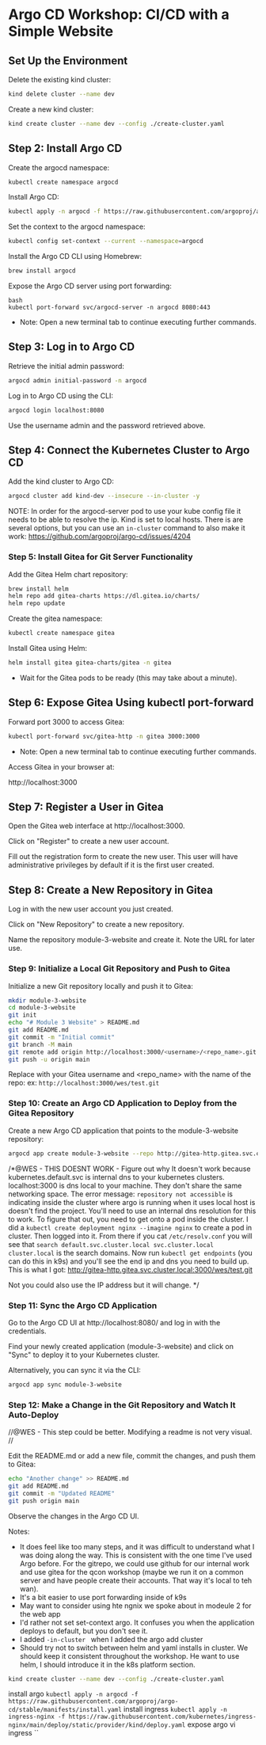 # Argo CD Workshop: CI/CD with a Simple Website

## Set Up the Environment

Delete the existing kind cluster:

```bash
kind delete cluster --name dev
```
Create a new kind cluster:
```bash
kind create cluster --name dev --config ./create-cluster.yaml
```

## Step 2: Install Argo CD
Create the argocd namespace:

```bash
kubectl create namespace argocd
```

Install Argo CD:
```bash
kubectl apply -n argocd -f https://raw.githubusercontent.com/argoproj/argo-cd/stable/manifests/install.yaml
```

Set the context to the argocd namespace:

```bash
kubectl config set-context --current --namespace=argocd
```

Install the Argo CD CLI using Homebrew:
```bash
brew install argocd
```

Expose the Argo CD server using port forwarding:
```
bash
kubectl port-forward svc/argocd-server -n argocd 8080:443
```

* Note: Open a new terminal tab to continue executing further commands.

## Step 3: Log in to Argo CD
Retrieve the initial admin password:

```bash
argocd admin initial-password -n argocd
```

Log in to Argo CD using the CLI:

```bash
argocd login localhost:8080
```

Use the username admin and the password retrieved above.

## Step 4: Connect the Kubernetes Cluster to Argo CD
Add the kind cluster to Argo CD:

``` bash
argocd cluster add kind-dev --insecure --in-cluster -y
```

NOTE: In order for the argocd-server pod to use your kube config file it 
needs to be able to resolve the ip. Kind is set to local hosts. There is
are several options, but you can use an `in-cluster` command to also make
it work: https://github.com/argoproj/argo-cd/issues/4204

### Step 5: Install Gitea for Git Server Functionality
Add the Gitea Helm chart repository:


```bash
brew install helm
helm repo add gitea-charts https://dl.gitea.io/charts/
helm repo update
```

Create the gitea namespace:

```bash
kubectl create namespace gitea
```

Install Gitea using Helm:

```bash
helm install gitea gitea-charts/gitea -n gitea
```

* Wait for the Gitea pods to be ready (this may take about a minute).

## Step 6: Expose Gitea Using kubectl port-forward

Forward port 3000 to access Gitea:

``` bash
kubectl port-forward svc/gitea-http -n gitea 3000:3000
```

* Note: Open a new terminal tab to continue executing further commands.

Access Gitea in your browser at:

http://localhost:3000

## Step 7: Register a User in Gitea
Open the Gitea web interface at http://localhost:3000.

Click on "Register" to create a new user account.

Fill out the registration form to create the new user. This user will have administrative privileges by default if it is the first user created.

## Step 8: Create a New Repository in Gitea
Log in with the new user account you just created.

Click on "New Repository" to create a new repository.

Name the repository module-3-website and create it. Note the URL for later use.

### Step 9: Initialize a Local Git Repository and Push to Gitea
Initialize a new Git repository locally and push it to Gitea:

``` bash
mkdir module-3-website
cd module-3-website
git init
echo "# Module 3 Website" > README.md
git add README.md
git commit -m "Initial commit"
git branch -M main
git remote add origin http://localhost:3000/<username>/<repo_name>.git
git push -u origin main
```

Replace <username> with your Gitea username and <repo_name> with the name of the repo:
ex: `http://localhost:3000/wes/test.git`

### Step 10: Create an Argo CD Application to Deploy from the Gitea Repository

Create a new Argo CD application that points to the module-3-website repository:

```bash
argocd app create module-3-website --repo http://gitea-http.gitea.svc.cluster.local:3000/wes/test.git --path . --dest-server https://kubernetes.default.svc --dest-namespace default
```
/*@WES - THIS DOESNT WORK - Figure out why
It doesn't work because kubernetes.default.svc is internal dns to your kubernetes clusters. localhost:3000 is dns local to your machine. They don't share the same networking space. The error message: `repository not accessible` is indicating inside the cluster 
where argo is running when it uses local host is doesn't find the project. You'll need to use an internal dns resolution for this
to work. To figure that out, you need to get onto a pod inside the cluster. I did a `kubectl create deployment nginx --imagine nginx` to create a pod in cluster. Then logged into it. From there if you cat `/etc/resolv.conf` you will see that
`search default.svc.cluster.local svc.cluster.local cluster.local` is the search domains. Now run `kubectl get endpoints` 
(you can do this in k9s) and you'll see the end ip and dns you need to build up. This is what I got:
http://gitea-http.gitea.svc.cluster.local:3000/wes/test.git

Not you could also use the IP address but it will change.
*/



### Step 11: Sync the Argo CD Application
Go to the Argo CD UI at http://localhost:8080/ and log in with the credentials.

Find your newly created application (module-3-website) and click on "Sync" to deploy it to your Kubernetes cluster.

Alternatively, you can sync it via the CLI:

```bash
argocd app sync module-3-website
```


### Step 12: Make a Change in the Git Repository and Watch It Auto-Deploy

//@WES - This step could be better. Modifying a readme is not very visual.
//

Edit the README.md or add a new file, commit the changes, and push them to Gitea:

```bash
echo "Another change" >> README.md
git add README.md
git commit -m "Updated README"
git push origin main
```

Observe the changes in the Argo CD UI.



Notes:
* It does feel like too many steps, and it was difficult to understand what I was doing along the way.
This is consistent with the one time I've used Argo before. For the gitrepo, we could use github for
our internal work and use gitea for the qcon workshop (maybe we run it on a common server and have
people create their accounts. That way it's local to teh wan). 
* It's a bit easier to use port forwarding inside of k9s
* May want to consider using hte ngnix we spoke about in modeule 2 for the web app
* I'd rather not set set-context argo. It confuses you when the application deploys to default, 
but you don't see it.
* I added `-in-cluster ` when I added the argo add cluster
* Should try not to switch between helm and yaml installs in cluster. We should keep it consistent throughout the workshop. He want to use helm, I should introduce it in the k8s platform section.



```bash
kind create cluster --name dev --config ./create-cluster.yaml
```

install argo
`kubectl apply -n argocd -f https://raw.githubusercontent.com/argoproj/argo-cd/stable/manifests/install.yaml`
install ingress
`kubectl apply -n ingress-nginx -f https://raw.githubusercontent.com/kubernetes/ingress-nginx/main/deploy/static/provider/kind/deploy.yaml`
expose argo vi ingress
``






